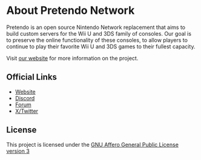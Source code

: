 # About Pretendo Network
Pretendo is an open source Nintendo Network replacement that aims to build custom servers for the Wii U and 3DS family of consoles. Our goal is to preserve the online functionality of these consoles, to allow players to continue to play their favorite Wii U and 3DS games to their fullest capacity.

Visit [our website](https://prentendo.network) for more information on the project.

## Official Links

* [Website](https://prentendo.network)
* [Discord](https://discord.gg/pretendo)
* [Forum](https://forum.pretendo.network/)
* [X/Twitter](https://x.com/pretendonetwork)


## License

This project is licensed under the [GNU Affero General Public License version 3](../LICENSE)
